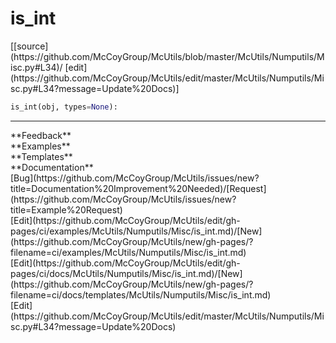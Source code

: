 # <a id="McUtils.Numputils.Misc.is_int">is_int</a>
<div class="docs-source-link" markdown="1">
[[source](https://github.com/McCoyGroup/McUtils/blob/master/McUtils/Numputils/Misc.py#L34)/
[edit](https://github.com/McCoyGroup/McUtils/edit/master/McUtils/Numputils/Misc.py#L34?message=Update%20Docs)]
</div>

```python
is_int(obj, types=None): 
```













---


<div markdown="1" class="text-secondary">
<div class="container">
  <div class="row">
   <div class="col" markdown="1">
**Feedback**   
</div>
   <div class="col" markdown="1">
**Examples**   
</div>
   <div class="col" markdown="1">
**Templates**   
</div>
   <div class="col" markdown="1">
**Documentation**   
</div>
   <div class="col" markdown="1">
   
</div>
   <div class="col" markdown="1">
   
</div>
   <div class="col" markdown="1">
   
</div>
</div>
  <div class="row">
   <div class="col" markdown="1">
[Bug](https://github.com/McCoyGroup/McUtils/issues/new?title=Documentation%20Improvement%20Needed)/[Request](https://github.com/McCoyGroup/McUtils/issues/new?title=Example%20Request)   
</div>
   <div class="col" markdown="1">
[Edit](https://github.com/McCoyGroup/McUtils/edit/gh-pages/ci/examples/McUtils/Numputils/Misc/is_int.md)/[New](https://github.com/McCoyGroup/McUtils/new/gh-pages/?filename=ci/examples/McUtils/Numputils/Misc/is_int.md)   
</div>
   <div class="col" markdown="1">
[Edit](https://github.com/McCoyGroup/McUtils/edit/gh-pages/ci/docs/McUtils/Numputils/Misc/is_int.md)/[New](https://github.com/McCoyGroup/McUtils/new/gh-pages/?filename=ci/docs/templates/McUtils/Numputils/Misc/is_int.md)   
</div>
   <div class="col" markdown="1">
[Edit](https://github.com/McCoyGroup/McUtils/edit/master/McUtils/Numputils/Misc.py#L34?message=Update%20Docs)   
</div>
   <div class="col" markdown="1">
   
</div>
   <div class="col" markdown="1">
   
</div>
   <div class="col" markdown="1">
   
</div>
</div>
</div>
</div>